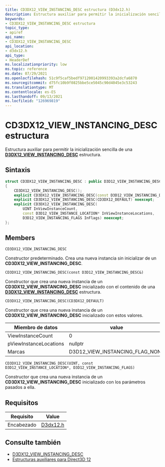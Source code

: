```yaml
---
title: CD3DX12_VIEW_INSTANCING_DESC estructura (D3dx12.h)
description: Estructura auxiliar para permitir la inicialización sencilla de una [**D3DX12_VIEW_INSTANCING_DESC**](/windows/win32/api/d3d12/ns-d3d12-d3d12_view_instancing_desc) estructura.
keywords:
- CD3DX12_VIEW_INSTANCING_DESC estructura
topic_type:
- apiref
api_name:
- CD3DX12_VIEW_INSTANCING_DESC
api_location:
- d3dx12.h
api_type:
- HeaderDef
ms.localizationpriority: low
ms.topic: reference
ms.date: 07/29/2021
ms.openlocfilehash: 51c9f5caf5bedf9712001420993393a2dcfa6870
ms.sourcegitcommit: d75fc10b9f0825bbe5ce5045c90d4045e3c53243
ms.translationtype: MT
ms.contentlocale: es-ES
ms.lasthandoff: 09/13/2021
ms.locfileid: "126969819"
---
```

# <a name="cd3dx12_view_instancing_desc-structure"></a>CD3DX12_VIEW_INSTANCING_DESC estructura

Estructura auxiliar para permitir la inicialización sencilla de una [**D3DX12_VIEW_INSTANCING_DESC**](/windows/win32/api/d3d12/ns-d3d12-d3d12_versioned_root_signature_desc) estructura.

## <a name="syntax"></a>Sintaxis

```cpp
struct CD3DX12_VIEW_INSTANCING_DESC : public D3D12_VIEW_INSTANCING_DESC
{
    CD3DX12_VIEW_INSTANCING_DESC();
    explicit CD3DX12_VIEW_INSTANCING_DESC(const D3D12_VIEW_INSTANCING_DESC& o) noexcept;
    explicit CD3DX12_VIEW_INSTANCING_DESC(CD3DX12_DEFAULT) noexcept;
    explicit CD3DX12_VIEW_INSTANCING_DESC(
        UINT InViewInstanceCount,
        const D3D12_VIEW_INSTANCE_LOCATION* InViewInstanceLocations,
        D3D12_VIEW_INSTANCING_FLAGS InFlags) noexcept;
};
```

## <a name="members"></a>Members

`CD3DX12_VIEW_INSTANCING_DESC`

Constructor predeterminado. Crea una nueva instancia sin inicializar de un **CD3DX12_VIEW_INSTANCING_DESC**.

`CD3DX12_VIEW_INSTANCING_DESC(const D3D12_VIEW_INSTANCING_DESC&)`

Constructor que crea una nueva instancia de un **CD3DX12_VIEW_INSTANCING_DESC** inicializado con el contenido de una [**D3DX12_VIEW_INSTANCING_DESC**](/windows/win32/api/d3d12/ns-d3d12-d3d12_versioned_root_signature_desc) estructura.

`CD3DX12_VIEW_INSTANCING_DESC(CD3DX12_DEFAULT)`

Constructor que crea una nueva instancia de un **CD3DX12_VIEW_INSTANCING_DESC** inicializado con estos valores.

|Miembro de datos|value|
|-|-|
|ViewInstanceCount|0|
|pViewInstanceLocations|nullptr|
|Marcas|D3D12_VIEW_INSTANCING_FLAG_NONE|

`CD3DX12_VIEW_INSTANCING_DESC(UINT, const D3D12_VIEW_INSTANCE_LOCATION*, D3D12_VIEW_INSTANCING_FLAGS)`

Constructor que crea una nueva instancia de un **CD3DX12_VIEW_INSTANCING_DESC** inicializado con los parámetros pasados a ella.

## <a name="requirements"></a>Requisitos

| Requisito | Value |
|-------------------|-------------------------------------------------------------------------------------|
| Encabezado | [D3dx12.h](https://github.com/microsoft/DirectX-Headers/blob/main/include/directx/d3dx12.h) |

## <a name="see-also"></a>Consulte también

* [D3DX12_VIEW_INSTANCING_DESC](/windows/win32/api/d3d12/ns-d3d12-d3d12_versioned_root_signature_desc)
* [Estructuras auxiliares para Direct3D 12](helper-structures-for-d3d12.md)
